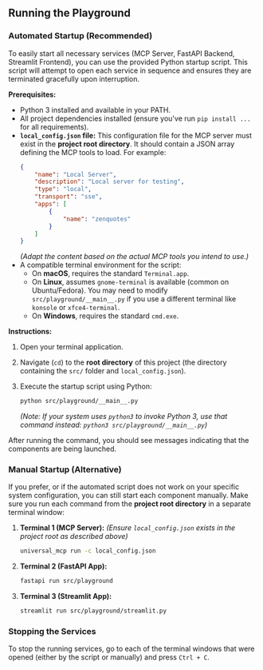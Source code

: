 ## Running the Playground

### Automated Startup (Recommended)

To easily start all necessary services (MCP Server, FastAPI Backend, Streamlit Frontend), you can use the provided Python startup script. This script will attempt to open each service in sequence and ensures they are terminated gracefully upon interruption.

**Prerequisites:**

*   Python 3 installed and available in your PATH.
*   All project dependencies installed (ensure you've run `pip install ...` for all requirements).
*   **`local_config.json` file:** This configuration file for the MCP server must exist in the **project root directory**. It should contain a JSON array defining the MCP tools to load. For example:
    ```json
    {
        "name": "Local Server",
        "description": "Local server for testing",
        "type": "local",
        "transport": "sse",
        "apps": [
            {
                "name": "zenquotes"
            }
        ]
    }
    ```
    *(Adapt the content based on the actual MCP tools you intend to use.)*
*   A compatible terminal environment for the script:
    *   On **macOS**, requires the standard `Terminal.app`.
    *   On **Linux**, assumes `gnome-terminal` is available (common on Ubuntu/Fedora). You may need to modify `src/playground/__main__.py` if you use a different terminal like `konsole` or `xfce4-terminal`.
    *   On **Windows**, requires the standard `cmd.exe`.

**Instructions:**

1.  Open your terminal application.
2.  Navigate (`cd`) to the **root directory** of this project (the directory containing the `src/` folder and `local_config.json`).
3.  Execute the startup script using Python:

    ```bash
    python src/playground/__main__.py
    ```

    *(Note: If your system uses `python3` to invoke Python 3, use that command instead: `python3 src/playground/__main__.py`)*

After running the command, you should see messages indicating that the components are being launched.

### Manual Startup (Alternative)

If you prefer, or if the automated script does not work on your specific system configuration, you can still start each component manually. Make sure you run each command from the **project root directory** in a separate terminal window:

1.  **Terminal 1 (MCP Server):**
    *(Ensure `local_config.json` exists in the project root as described above)*
    ```bash
    universal_mcp run -c local_config.json
    ```
2.  **Terminal 2 (FastAPI App):**
    ```bash
    fastapi run src/playground
    ```
3.  **Terminal 3 (Streamlit App):**
    ```bash
    streamlit run src/playground/streamlit.py
    ```

### Stopping the Services

To stop the running services, go to each of the terminal windows that were opened (either by the script or manually) and press `Ctrl + C`.